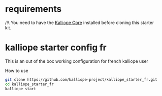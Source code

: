 # requirements
/!\ You need to have the [Kalliope Core](https://github.com/kalliope-project/kalliope) installed before cloning this starter kit.

# kalliope starter config fr

This is an out of the box working configuration for french kalliope user
 
How to use
 ```bash
git clone https://github.com/kalliope-project/kalliope_starter_fr.git
cd kalliope_starter_fr
kalliope start
```
